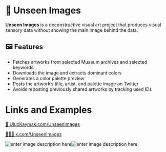
# 🎨 Unseen Images
**Unseen Images** is a deconstructive visual art project that produces visual sensory data without showing the main image behind the data.

## 🖼️ Features
- Fetches artworks from selected Museum archives and selected keywords
- Downloads the image and extracts dominant colors
- Generates a color palette preview
- Posts the artwork’s title, artist, and palette image on Twitter
- Avoids reposting previously shared artworks by tracking used IDs

# Links and Examples
[🔗 UlucKaymak.com/UnseenImages](https://www.uluckaymak.com/project/ulucart-unseenimages)

[🙅🏻‍♀️ x.com/UnseenImages](https://x.com/UnseenbyUluc)

![enter image description here](https://static.wixstatic.com/media/2352c3_c121c793d48e418dbaba6cadd157222a~mv2.jpeg/v1/fit/w_1548,h_750,q_90,enc_avif,quality_auto/2352c3_c121c793d48e418dbaba6cadd157222a~mv2.jpeg)![enter image description here](https://static.wixstatic.com/media/2352c3_bda30e933c0f4bc29cbcd23a6b9de287~mv2.jpeg/v1/fit/w_1548,h_750,q_90,enc_avif,quality_auto/2352c3_bda30e933c0f4bc29cbcd23a6b9de287~mv2.jpeg)
